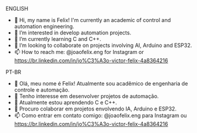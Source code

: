ENGLISH

- 👋 Hi, my name is Felix! I'm currently an academic of control and automation engineering.
- 👀 I’m interested in develop automation projects.
- 🌱 I’m currently learning C and C++.
- 💞️ I’m looking to collaborate on projects involving AI, Arduino and ESP32.
- 📫 How to reach me: @joaofelix.eng for Instagram or
 https://br.linkedin.com/in/jo%C3%A3o-victor-felix-4a8364216

PT-BR
- 👋 Olá, meu nome é Felix! Atualmente sou acadêmico de engenharia de controle e automação.
- 👀 Tenho interesse em desenvolver projetos de automação.
- 🌱 Atualmente estou aprendendo C e C++.
- 💞️ Procuro colaborar em projetos envolvendo IA, Arduino e ESP32.
- 📫 Como entrar em contato comigo: @joaofelix.eng para Instagram ou
   https://br.linkedin.com/in/jo%C3%A3o-victor-felix-4a8364216



<!---
joaofelix25/joaofelix25 is a ✨ special ✨ repository because its `README.md` (this file) appears on your GitHub profile.
You can click the Preview link to take a look at your changes.
--->
